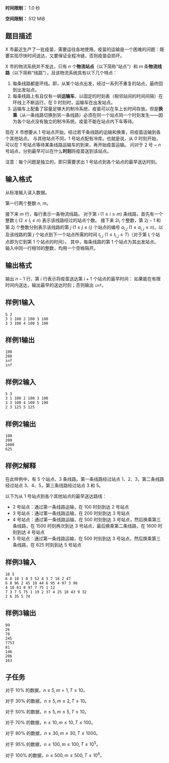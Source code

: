 


**时间限制：** 1.0 秒 


**空间限制：** 512 MiB






## 题目描述

X 市最近生产了一批疫苗，需要运往各地使用。疫苗的运输是一个困难的问题：既要实现尽快时间送达，又要保证全程冷链，否则疫苗会损坏。

X 市的物流系统并不发达，只有 $n$ 个**物流站点**（以下简称“站点”）和 $m$ 条**物流线路**（以下简称“线路”），且该物流系统具有以下几个特点：

1. 每条线路都是环线。即，从某个站点出发，经过一系列不重复的站点，最终回到出发站点。
2. 每条线路上有且仅有一辆**运输车**，以固定的时刻表（相邻站间的时间间隔）在环线上不断运行。在 0 时刻时，运输车在出发站点。
3. 运输车上配备了容量足够大的制冷系统，疫苗可以在车上长时间存放。但是**换乘**（从一条线路切换到另一条线路）必须在同一个站点同一个时刻发生——因为各个站点没有独立的制冷系统，疫苗不能在站点内下车等待。

现在 X 市想要从 1 号站点开始，经过若干条线路的运输和换乘，将疫苗运输到各个其他站点。
与其他站点不同，1 号站点配有冷库。也就是说，从 0 时刻开始，可以在 1 号站点等待某条线路运输车的到来，再开始疫苗运输。
问对于 2 号 ~ $n$ 号站点，分别最早可以在什么**时刻**将疫苗送到该站点。

注意：每个问题是独立的，即只需要求出 1 号站点到各个站点的最早送达时刻。

## 输入格式

从标准输入读入数据。

第一行两个整数 $n$, $m$。

接下来 $m$ 行，每行表示一条物流线路。
对于第 $i ~ (1 \leq i \leq m)$ 条线路，首先有一个整数 $l_i ~ (2 \leq l_i \leq n)$ 表示该线路经过的站点个数。
接下来 $2 l_i$ 个整数，第 $2j-1$ 和第 $2j$ 个整数分别表示该线路的第 $j ~ (1 \leq j \leq l_i)$ 个站点的编号 $a_{i,j} ~ (1 \leq a_{i,j} \leq n)$，以及该线路的第 $j$ 个站点到下一个站点所需的时间 $t_{i,j} ~ (1 \leq t_{i,j} \leq T)$（对于第 $l_i$ 个站点即为它到第 1 个站点的时间）。
其中，每条线路的第 1 个站点为其出发站点。
 
输入中同一行相邻的整数，均用一个空格隔开。

## 输出格式

输出 $n - 1$ 行，第 $i$ 行表示将疫苗送达第 $i+1$ 个站点的最早时间：
如果能在有限时间内送达，输出最早的送达时刻；否则输出 `inf`。








## 样例1输入

```plain
5 2
3 1 100 2 100 3 100
3 3 100 4 100 5 100

```



## 样例1输出

```plain
100
200
inf
inf

```









## 样例2输入

```plain
5 3
3 1 100 2 100 3 100
3 3 100 4 100 5 100
2 3 125 5 125

```



## 样例2输出

```plain
100
200
1600
625

```


## 样例2解释

在此样例中，有 5 个站点、3 条线路。第一条线路经过站点 1、2、3，第二条线路经过站点 3、4、5，第三条线路经过站点 3 和 5。

以下为从 1 号站点到各个其他站点的最早送达路线：

* 2 号站点：通过第一条线路运输，在 100 时刻到达 2 号站点
* 3 号站点：通过第一条线路运输，在 200 时刻到达 3 号站点
* 4 号站点：通过第一条线路运输，在 500 时刻到达 3 号站点，然后换乘第三条线路，在 1500 时刻再次到达 3 号站点，最后换乘第二条线路，在 1600 时刻到达 4 号站点
* 5 号站点：通过第一条线路运输，在 500 时刻到达 3 号站点，然后换乘第三条线路，在 625 时刻到达 5 号站点








## 样例3输入

```plain
10 5
6 8 18 1 8 3 52 4 3 7 18 2 47
6 8 96 2 45 10 44 6 95 4 97 3 96
4 10 63 8 97 7 75 1 12
7 3 7 5 75 1 19 2 37 4 25 10 43 9 32
2 6 35 5 74

```



## 样例3输出

```plain
99
26
78
245
7753
81
146
206
163

```


## 子任务

对于 10% 的数据，$n \leq 5, m = 1, T \leq 10$。

对于 30% 的数据，$n \leq 5, m \leq 2, T \leq 10$。

对于 50% 的数据，$n \leq 5, m \leq 5, T \leq 10$。

对于 70% 的数据，$n \leq 10, m \leq 10, T \leq 100$。

对于 80% 的数据，$n \leq 30, m \leq 30, T \leq 1000$。

对于 95% 的数据，$n \leq 100, m \leq 100, T \leq 10^5$。

对于 100% 的数据，$n \leq 500, m \leq 500, T \leq 10^6$。